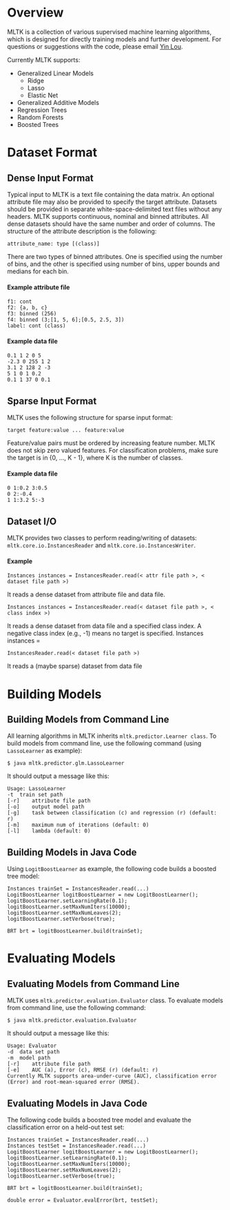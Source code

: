 # Overview

MLTK is a collection of various supervised machine learning algorithms, which is designed for directly training models and further development. For questions or suggestions with the code, please email <a href="mailto:yinlou@cs.cornell.edu">Yin Lou</a>.

Currently MLTK supports:
* Generalized Linear Models
  * Ridge
  * Lasso
  * Elastic Net
* Generalized Additive Models
* Regression Trees
* Random Forests
* Boosted Trees

# Dataset Format

## Dense Input Format

Typical input to MLTK is a text file containing the data matrix. An optional attribute file may also be provided to specify the target attribute. Datasets should be provided in separate white-space-delimited text files without any headers. MLTK supports continuous, nominal and binned attributes. All dense datasets should have the same number and order of columns. The structure of the attribute description is the following:

```
attribute_name: type [(class)]
```

There are two types of binned attributes. One is specified using the number of bins, and the other is specified using number of bins, upper bounds and medians for each bin.

#### Example attribute file

```
f1: cont
f2: {a, b, c}
f3: binned (256) 
f4: binned (3;[1, 5, 6];[0.5, 2.5, 3])
label: cont (class) 
```

#### Example data file

```
0.1 1 2 0 5
-2.3 0 255 1 2
3.1 2 128 2 -3
5 1 0 1 0.2
0.1 1 37 0 0.1
```

## Sparse Input Format

MLTK uses the following structure for sparse input format:
```
target feature:value ... feature:value
```

Feature/value pairs must be ordered by increasing feature number. MLTK does not skip zero valued features. For classification problems, make sure the target is in {0, ..., K - 1}, where K is the number of classes.

#### Example data file

```
0 1:0.2 3:0.5
0 2:-0.4
1 1:3.2 5:-3
```

## Dataset I/O

MLTK provides two classes to perform reading/writing of datasets: `mltk.core.io.InstancesReader` and `mltk.core.io.InstancesWriter`.

#### Example

```
Instances instances = InstancesReader.read(< attr file path >, < dataset file path >)
```
It reads a dense dataset from attribute file and data file.

```
Instances instances = InstancesReader.read(< dataset file path >, < class index >)
```
It reads a dense dataset from data file and a specified class index. A negative class index (e.g., -1) means no target is specified. Instances instances = 

```
InstancesReader.read(< dataset file path >)
``` 
It reads a (maybe sparse) dataset from data file

# Building Models

## Building Models from Command Line

All learning algorithms in MLTK inherits `mltk.predictor.Learner class`. To build models from command line, use the following command (using `LassoLearner` as example):

```
$ java mltk.predictor.glm.LassoLearner
```

It should output a message like this:

```
Usage: LassoLearner
-t	train set path
[-r]	attribute file path
[-o]	output model path
[-g]	task between classification (c) and regression (r) (default: r)
[-m]	maximum num of iterations (default: 0)
[-l]	lambda (default: 0)
```

## Building Models in Java Code

Using `LogitBoostLearner` as example, the following code builds a boosted tree model:

```
Instances trainSet = InstancesReader.read(...)
LogitBoostLearner logitBoostLearner = new LogitBoostLearner();
logitBoostLearner.setLearningRate(0.1);
logitBoostLearner.setMaxNumIters(10000);
logitBoostLearner.setMaxNumLeaves(2);
logitBoostLearner.setVerbose(true);
		
BRT brt = logitBoostLearner.build(trainSet);
```

# Evaluating Models

## Evaluating Models from Command Line

MLTK uses `mltk.predictor.evaluation.Evaluator` class. To evaluate models from command line, use the following command:

```
$ java mltk.predictor.evaluation.Evaluator
```

It should output a message like this:

```
Usage: Evaluator
-d	data set path
-m	model path
[-r]	attribute file path
[-e]	AUC (a), Error (c), RMSE (r) (default: r)
Currently MLTK supports area-under-curve (AUC), classification error (Error) and root-mean-squared error (RMSE).
```

## Evaluating Models in Java Code

The following code builds a boosted tree model and evaluate the classification error on a held-out test set:

```
Instances trainSet = InstancesReader.read(...)
Instances testSet = InstancesReader.read(...)
LogitBoostLearner logitBoostLearner = new LogitBoostLearner();
logitBoostLearner.setLearningRate(0.1);
logitBoostLearner.setMaxNumIters(10000);
logitBoostLearner.setMaxNumLeaves(2);
logitBoostLearner.setVerbose(true);
		
BRT brt = logitBoostLearner.build(trainSet);

double error = Evaluator.evalError(brt, testSet);
```